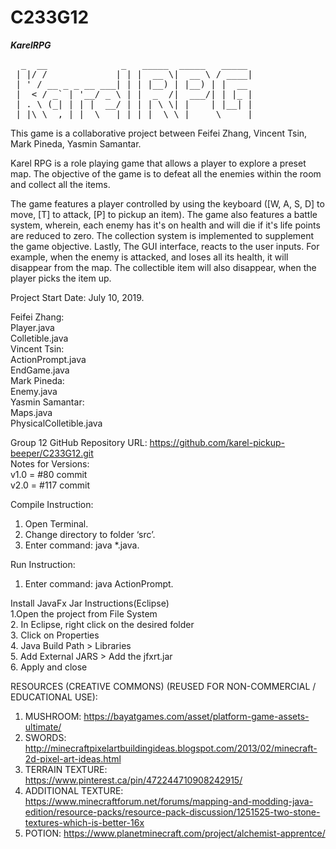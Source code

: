 # C233G12
***********************************************KarelRPG*********************************************** <br/>
<pre>  _  __              _   _____  _____   _____ 
 | |/ /             | | |  __ \|  __ \ / ____|
 | ' / __ _ _ __ ___| | | |__) | |__) | |  __ 
 |  < / _` | '__/ _ \ | |  _  /|  ___/| | |_ |
 | . \ (_| | | |  __/ | | | \ \| |    | |__| |
 |_|\_\__,_|_|  \___|_| |_|  \_\_|     \_____|</pre>

This game is a collaborative project between Feifei Zhang, Vincent Tsin, Mark Pineda, Yasmin Samantar.<br/>


Karel RPG is a role playing game that allows a player to explore a preset map. The objective of the game is to defeat all the enemies within the room and collect all the items. <br/>

The game features a player controlled by using the keyboard ([W, A, S, D] to move, [T] to attack, [P] to pickup an item). The game also features a battle system, wherein, each enemy has it's on health and will die if it's life points are reduced to zero. The collection system is implemented to supplement the game objective. Lastly, The GUI interface, reacts to the user inputs. For example, when the enemy is attacked, and loses all its health, it will disappear from the map. The collectible item will also disappear, when the player picks the item up. <br/>

Project Start Date: July 10, 2019.<br/>

Feifei Zhang:<br/>
Player.java<br/>
Colletible.java<br/>
Vincent Tsin:<br/>
ActionPrompt.java<br/>
EndGame.java<br/>
Mark Pineda:<br/>
Enemy.java<br/>
Yasmin Samantar:<br/>
Maps.java<br/>
PhysicalColletible.java<br/>

Group 12 GitHub Repository URL: https://github.com/karel-pickup-beeper/C233G12.git<br/>
Notes for Versions:<br/>
v1.0 = #80 commit<br/>
v2.0 = #117 commit<br/>

Compile Instruction:
1. Open Terminal.
2. Change directory to folder ‘src’.
3. Enter command: java *.java.

Run Instruction:
1. Enter command: java ActionPrompt.

Install JavaFx Jar Instructions(Eclipse)<br/>
1.Open the project from File System<br/>
2. In Eclipse, right click on the desired folder<br/>
3. Click on Properties<br/>
4. Java Build Path > Libraries<br/>
5. Add External JARS > Add the jfxrt.jar<br/>
6. Apply and close<br/>


RESOURCES (CREATIVE COMMONS) (REUSED FOR NON-COMMERCIAL / EDUCATIONAL USE):
1. MUSHROOM: https://bayatgames.com/asset/platform-game-assets-ultimate/
2. SWORDS: http://minecraftpixelartbuildingideas.blogspot.com/2013/02/minecraft-2d-pixel-art-ideas.html
3. TERRAIN TEXTURE: https://www.pinterest.ca/pin/472244710908242915/
4. ADDITIONAL TEXTURE: https://www.minecraftforum.net/forums/mapping-and-modding-java-edition/resource-packs/resource-pack-discussion/1251525-two-stone-textures-which-is-better-16x
5. POTION: https://www.planetminecraft.com/project/alchemist-apprentce/
